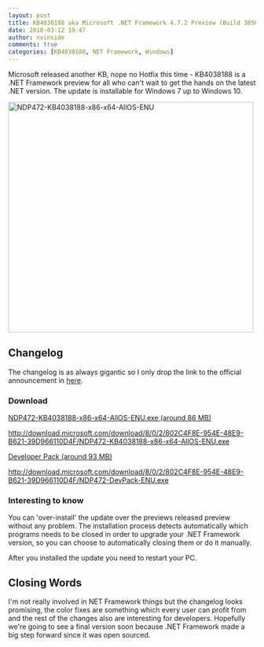 ```yaml
---
layout: post
title: KB4038188 aka Microsoft .NET Framework 4.7.2 Preview (Build 3056)
date: 2018-03-12 19:47
author: nvinside
comments: true
categories: [KB4038188, NET Framework, Windows]
---
```

Microsoft released another KB, nope no Hotfix this time - KB4038188 is a .NET Framework preview for all who can't wait to get the hands on the latest .NET version. The update is installable for Windows 7 up to Windows 10.

<img class=" size-full wp-image-3641 aligncenter" src="https://chefkochblog.files.wordpress.com/2018/03/ndp472-kb4038188-x86-x64-allos-enu.png" alt="NDP472-KB4038188-x86-x64-AllOS-ENU" width="499" height="469" />

<!--more-->

<h2>Changelog</h2>

The changelog is as always gigantic so I only drop the link to the official announcement in <a href="https://blogs.msdn.microsoft.com/dotnet/2018/03/08/net-framework-4-7-2-developer-pack-early-access-build-3056-is-available/" target="_blank" rel="noopener">here</a>.

<h3>Download</h3>

<span style="text-decoration:underline;">NDP472-KB4038188-x86-x64-AllOS-ENU.exe (around 86 MB)</span>

<a href="http://download.microsoft.com/download/8/0/2/802C4F8E-954E-48E9-B621-39D966110D4F/NDP472-KB4038188-x86-x64-AllOS-ENU.exe" target="_blank" rel="noopener">http://download.microsoft.com/download/8/0/2/802C4F8E-954E-48E9-B621-39D966110D4F/NDP472-KB4038188-x86-x64-AllOS-ENU.exe</a>

<span style="text-decoration:underline;">Developer Pack (around 93 MB)</span>

<a href="http://download.microsoft.com/download/8/0/2/802C4F8E-954E-48E9-B621-39D966110D4F/NDP472-DevPack-ENU.exe">http://download.microsoft.com/download/8/0/2/802C4F8E-954E-48E9-B621-39D966110D4F/NDP472-DevPack-ENU.exe</a>

<h3>Interesting to know</h3>

You can 'over-install' the update over the previews released preview without any problem. The installation process detects automatically which programs needs to be closed in order to upgrade your .NET Framework version, so you can choose to automatically closing them or do it manually.

After you installed the update you need to restart your PC.

<h2>Closing Words</h2>

I'm not really involved in NET Framework things but the changelog looks promising, the color fixes are something which every user can profit from and the rest of the changes also are interesting for developers. Hopefully we're going to see a final version soon because .NET Framework made a big step forward since it was open sourced.
